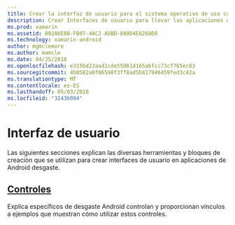 ```yaml
---
title: Crear la interfaz de usuario para el sistema operativo de uso con Xamarin.Androi
description: Crear Interfaces de usuario para llevar las aplicaciones de sistema operativo
ms.prod: xamarin
ms.assetid: 092A6E08-FB07-4AC2-A5BD-8A9D4E6268D8
ms.technology: xamarin-android
author: mgmclemore
ms.author: mamcle
ms.date: 04/25/2018
ms.openlocfilehash: e315bd23aad1cde55081d165a6fcc73cf765ec83
ms.sourcegitcommit: 4b0582a0f06598f3ff8ad5b817946459fed3c42a
ms.translationtype: MT
ms.contentlocale: es-ES
ms.lasthandoff: 05/03/2018
ms.locfileid: "32436094"
---
```

# <a name="user-interface"></a>Interfaz de usuario

Las siguientes secciones explican las diversas herramientas y bloques de creación que se utilizan para crear interfaces de usuario en aplicaciones de Android desgaste.
 
##  <a name="controlsandroidwearuser-interfacecontrolsindexmd"></a>[Controles](~/android/wear/user-interface/controls/index.md)

Explica específicos de desgaste Android controlan y proporcionan vínculos a ejemplos que muestran cómo utilizar estos controles.
